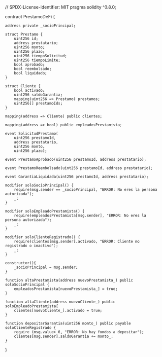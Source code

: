 // SPDX-License-Identifier: MIT
pragma solidity ^0.8.0;

contract PrestamoDeFi {

    address private _socioPrincipal;

    struct Prestamo {
        uint256 id;
        address prestatario;
        uint256 monto;
        uint256 plazo;
        uint256 tiempoSolicitud;
        uint256 tiempoLimite;
        bool aprobado;
        bool reembolsado;
        bool liquidado;
    }

    struct Cliente {
        bool activado;
        uint256 saldoGarantia;
        mapping(uint256 => Prestamo) prestamos;
        uint256[] prestamoIds;
    }

    mapping(address => Cliente) public clientes;

    mapping(address => bool) public empleadosPrestamista;

    event SolicitudPrestamo(
        uint256 prestamoId,
        address prestatario, 
        uint256 monto, 
        uint256 plazo);

    event PrestamoAprobado(uint256 prestamoId, address prestatario);

    event PrestamoReembolsado(uint256 prestamoId, address prestatario);

    event GarantiaLiquidada(uint256 prestamoId, address prestatario);

    modifier soloSocioPrincipal() {
        require(msg.sender == _socioPrincipal, "ERROR: No eres la persona autorizada");
        _;
    }

    modifier soloEmpleadoPrestamista() {
        require(empleadosPrestamista[msg.sender], "ERROR: No eres la persona autorizada");
        _;
    }

    modifier soloClienteRegistrado() {
        require(clientes[msg.sender].activado, "ERROR: Cliente no registrado o inactivo");
        _;
    }

    constructor(){
        _socioPrincipal = msg.sender;
    }
    
    function altaPrestamista(address nuevoPrestamista_) public soloSocioPrincipal {
        empleadosPrestamista[nuevoPrestamista_] = true;
    }
    
    function altaCliente(address nuevoCliente_) public soloEmpleadoPrestamista{
        clientes[nuevoCliente_].activado = true;
    }

    function depositarGarantia(uint256 monto_) public payable soloClienteRegistrado {
        require (msg.value> 0, "ERROR: No hay fondos a depositar");
        clientes[msg.sender].saldoGarantia += monto_;
    }

   

}
